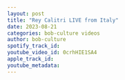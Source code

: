 ```yaml
---
layout: post
title: "Rey Calitri LIVE from Italy"
date: 2023-08-21
categories: bob-culture videos
author: bob-culture
spotify_track_id: 
youtube_video_id: 0crhHIE1SA4
apple_track_id: 
youtube_metadata: 
---
```


